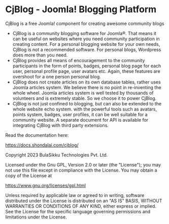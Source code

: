 # CjBlog - Joomla! Blogging Platform
CjBlog is a free Joomla! component for creating awesome community blogs

* CjBlog is a community blogging software for Joomla®. That means it can be useful on websites where you need community participation in creating content. For a personal blogging website for your own needs, CjBlog is not a recommended software. For personal blogs, Wordpress does more than you need.
* CjBlog provides all means of encouragement to the community participants in the form of points, badges, personal blog page for each user, personal profile page, user avatars etc. Again, these features are overshoot for a one person personal blog.
* CjBlog does not create articles on its own database tables, rather uses Joomla articles system. We believe there is no point in re-inventing the whole wheel. Joomla articles system is well tested by thousands of volunteers and is extremely stable. So we choose it to power CjBlog. 
* CjBlog is not just confined to blogging, but can also be extended to the whole website echo system. with the powerful tools such as avatars, points system, badges, user profiles, it can be well suitable for a community website. A separate document for API is available for integrating CjBlog with third party extensions.

Read the documentation here:

https://docs.shondalai.com/cjblog/

Copyright 2023 BulaSikku Technologies Pvt. Ltd.

Licensed under the Gnu GPL, Version 2.0 or later (the "License"); you may not use this file except in compliance with the License. You may obtain a copy of the License at

https://www.gnu.org/licenses/gpl.html

Unless required by applicable law or agreed to in writing, software distributed under the License is distributed on an "AS IS" BASIS, WITHOUT WARRANTIES OR CONDITIONS OF ANY KIND, either express or implied. See the License for the specific language governing permissions and limitations under the License.
